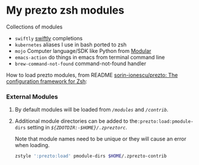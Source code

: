 My prezto zsh modules
=====================

Collections of modules

-	`swiftly` [swiftly](https://www.swift.org/swiftly/documentation/swiftly/shell-autocompletion/) completions
-	`kubernetes` aliases I use in bash ported to zsh
-	`mojo` Computer language/SDK like Python from [Modular](https://docs.modular.com/mojo/)
-	`emacs-action` do things in emacs from terminal command line
-	`brew-command-not-found` command-not-found handler

How to load prezto modules, from README [sorin-ionescu/prezto: The configuration framework for Zsh](https://github.com/sorin-ionescu/prezto#readme):

### External Modules

1.	By default modules will be loaded from *`/modules`* and *`/contrib`*\.
2.	Additional module directories can be added to the`:prezto:load:pmodule-dirs` setting in *`${ZDOTDIR:-$HOME}/.zpreztorc`*\.

	Note that module names need to be unique or they will cause an error when loading.

	```sh
	zstyle ':prezto:load' pmodule-dirs $HOME/.zprezto-contrib
	```
